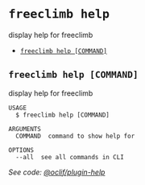 `freeclimb help`
================

display help for freeclimb

* [`freeclimb help [COMMAND]`](#freeclimb-help-command)

## `freeclimb help [COMMAND]`

display help for freeclimb

```
USAGE
  $ freeclimb help [COMMAND]

ARGUMENTS
  COMMAND  command to show help for

OPTIONS
  --all  see all commands in CLI
```

_See code: [@oclif/plugin-help](https://github.com/oclif/plugin-help/blob/v3.1.0/src/commands/help.ts)_
